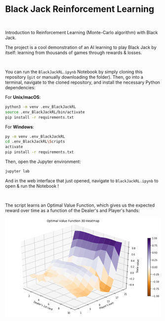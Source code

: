 <h1>Black Jack Reinforcement Learning</h1>

<br/>

Introduction to Reinforcement Learning (Monte-Carlo algorithm) with Black Jack.

The project is a cool demonstration of an AI learning to play Black Jack by itself: learning from thousands of games through rewards & losses.

<br/>

You can run the `BlackJackRL.ipynb` Notebook by simply cloning this repository (`git` or manually downloading the folder). Then, go into a terminal, navigate to the cloned repository, and install the necessary Python dependencies:

For **Unix/macOS**:

```sh
python3 -m venv .env_BlackJackRL
source .env_BlackJackRL/bin/activate
pip install -r requirements.txt
```

For **Windows**:

```sh
py -m venv .env_BlackJackRL
cd .env_BlackJackRL\Scripts
activate
pip install -r requirements.txt
```

Then, open the Jupyter environment:

```sh
jupyter lab
```

And in the web interface that just opened, navigate to `BlackJackRL.ipynb` to open & run the Notebook !

<br/>

The script learns an Optimal Value Function, which gives us the expected reward over time as a function of the Dealer's and Player's hands:

![Optimal Value Function Heatmap](https://github.com/paulcourty/BlackJackRL/blob/main/Optimal%20Value%20Function%203D%20Heatmap.png)